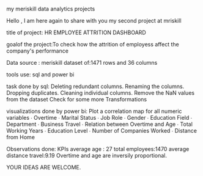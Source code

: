 
my meriskill data analytics projects


Hello , I am here again to share with you my second project at mriskill

title of project: HR EMPLOYEE ATTRITION DASHBOARD

goalof the project:To check how the attrition of employess affect the company's performance

Data source : meriskill
dataset of:1471 rows and 36 columns


tools use: sql and power bi

task done by sql:
Deleting redundant columns.
Renaming the columns.
Dropping duplicates.
Cleaning individual columns.
Remove the NaN values from the dataset
Check for some more Transformations
 
visualizations done by power bi:
Plot a correlation map for all numeric variables
∙        Overtime
∙        Marital Status
∙        Job Role
∙        Gender
∙        Education Field
∙        Department
∙        Business Travel
∙        Relation between Overtime and Age
∙        Total Working Years
∙        Education Level
∙        Number of Companies Worked
∙        Distance from Home


Observations done:
KPIs
average age : 27
total employees:1470
average distance travel:9.19
Overtime and age are inversily proportional.

YOUR IDEAS ARE WELCOME.
